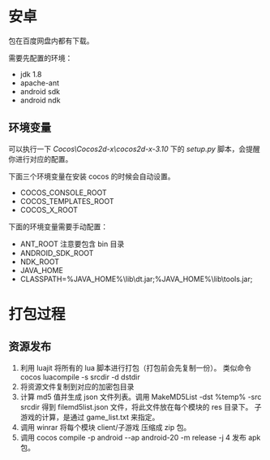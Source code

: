 # 安卓

包在百度网盘内都有下载。

需要先配置的环境：

- jdk 1.8
- apache-ant
- android sdk
- android ndk

## 环境变量

可以执行一下 *Cocos\Cocos2d-x\cocos2d-x-3.10* 下的 *setup.py* 脚本，会提醒你进行对应的配置。

下面三个环境变量在安装 cocos 的时候会自动设置。

- COCOS_CONSOLE_ROOT
- COCOS_TEMPLATES_ROOT
- COCOS_X_ROOT


下面的环境变量需要手动配置：

- ANT_ROOT  注意要包含 bin 目录
- ANDROID_SDK_ROOT
- NDK_ROOT
- JAVA_HOME
- CLASSPATH=%JAVA_HOME%\lib\dt.jar;%JAVA_HOME%\lib\tools.jar;


# 打包过程

## 资源发布

1. 利用 luajit 将所有的 lua 脚本进行打包（打包前会先复制一份）。 类似命令  cocos luacompile -s srcdir -d dstdir 
2. 将资源文件复制到对应的加密包目录
3. 计算 md5 值并生成 json 文件列表。调用 MakeMD5List -dst %temp% -src srcdir 得到 filemd5list.json 文件，将此文件放在每个模块的 res 目录下。 子游戏的计算，是通过 game_list.txt 来指定。
4. 调用 winrar 将每个模块 client/子游戏 压缩成 zip 包。
5. 调用 cocos compile -p android --ap android-20 -m release -j 4 发布 apk 包。
